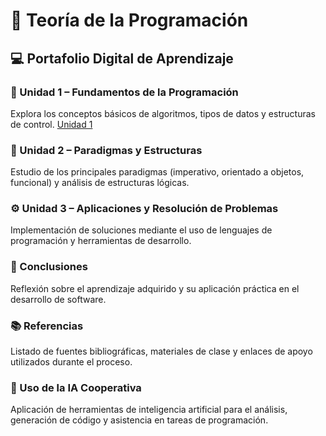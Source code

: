 # 🧠 Teoría de la Programación  
## 💻 Portafolio Digital de Aprendizaje  

### 📘 Unidad 1 – Fundamentos de la Programación  
Explora los conceptos básicos de algoritmos, tipos de datos y estructuras de control.
[Unidad 1](Unidad1.md)

### 🧩 Unidad 2 – Paradigmas y Estructuras  
Estudio de los principales paradigmas (imperativo, orientado a objetos, funcional) y análisis de estructuras lógicas.

### ⚙️ Unidad 3 – Aplicaciones y Resolución de Problemas  
Implementación de soluciones mediante el uso de lenguajes de programación y herramientas de desarrollo.

### 🧭 Conclusiones  
Reflexión sobre el aprendizaje adquirido y su aplicación práctica en el desarrollo de software.

### 📚 Referencias  
Listado de fuentes bibliográficas, materiales de clase y enlaces de apoyo utilizados durante el proceso.

### 🤖 Uso de la IA Cooperativa  
Aplicación de herramientas de inteligencia artificial para el análisis, generación de código y asistencia en tareas de programación.
